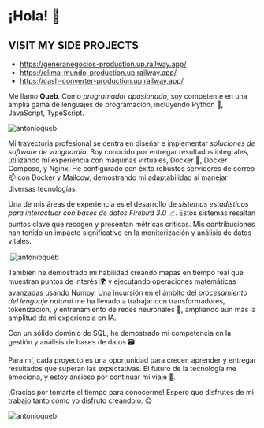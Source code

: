 # ¡Hola! 👋

## VISIT MY SIDE PROJECTS

- https://generanegocios-production.up.railway.app/
- https://clima-mundo-production.up.railway.app/
- https://cash-converter-production.up.railway.app/

Me llamo **Queb**. Como *programador apasionado*, soy competente en una amplia gama de lenguajes de programación, incluyendo Python 🐍, JavaScript, TypeScript.

<p><img align="center" src="https://github-readme-stats.vercel.app/api/top-langs?username=antonioqueb&show_icons=true&locale=en&layout=compact" alt="antonioqueb" /></p>

Mi trayectoria profesional se centra en diseñar e implementar *soluciones de software de vanguardia*. Soy conocido por entregar resultados integrales, utilizando mi experiencia con máquinas virtuales, Docker 🐳, Docker Compose, y Nginx. He configurado con éxito robustos servidores de correo 📫 con Docker y Mailcow, demostrando mi adaptabilidad al manejar diversas tecnologías.



Una de mis áreas de experiencia es el desarrollo de *sistemas estadísticos para interactuar con bases de datos Firebird 3.0* 📈. Estos sistemas resaltan puntos clave que recogen y presentan métricas críticas. Mis contribuciones han tenido un impacto significativo en la monitorización y análisis de datos vitales.

<p>&nbsp;<img align="center" src="https://github-readme-stats.vercel.app/api?username=antonioqueb&show_icons=true&locale=en" alt="antonioqueb" /></p>

También he demostrado mi habilidad creando mapas en tiempo real que muestran puntos de interés 🌍 y ejecutando operaciones matemáticas avanzadas usando Numpy. Una incursión en el ámbito del *procesamiento del lenguaje natural* me ha llevado a trabajar con transformadores, tokenización, y entrenamiento de redes neuronales 🧠, ampliando aún más la amplitud de mi experiencia en IA.

Con un sólido dominio de SQL, he demostrado mi competencia en la gestión y análisis de bases de datos 🗃.

Para mí, cada proyecto es una oportunidad para crecer, aprender y entregar resultados que superan las expectativas. El futuro de la tecnología me emociona, y estoy ansioso por continuar mi viaje 🚀.

¡Gracias por tomarte el tiempo para conocerme! Espero que disfrutes de mi trabajo tanto como yo disfruto creándolo. 😊

<p><img align="center" src="https://github-readme-streak-stats.herokuapp.com/?user=antonioqueb&" alt="antonioqueb" /></p>
